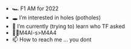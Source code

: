 - 🏎 F1 AM for 2022
- 🕳 I’m interested in holes (potholes)
- 🌱 I’m currently (trying to) learn who TF asked
- 🏴‍☠️M4AI-s>M4A4
- 📫 How to reach me ... you dont

<!---
LeScrew/LeScrew is a ✨ special ✨ repository because its `README.md` (this file) appears on your GitHub profile.
You can click the Preview link to take a look at your changes.
--->
